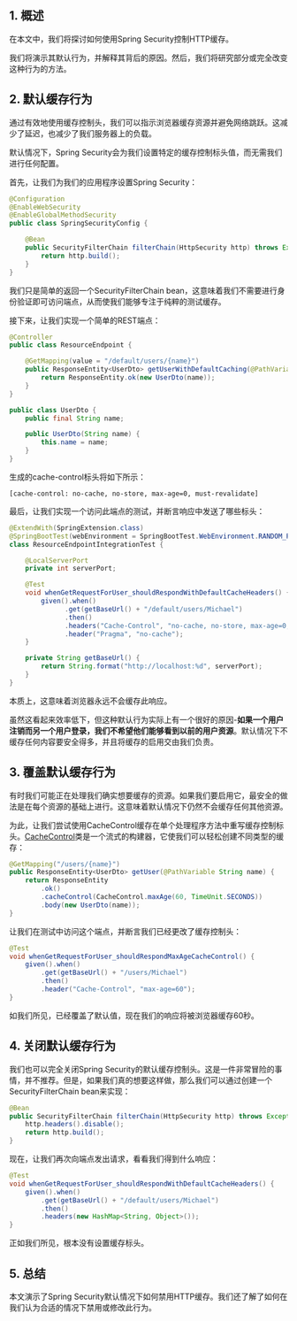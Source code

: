 ## 1. 概述

在本文中，我们将探讨如何使用Spring Security控制HTTP缓存。

我们将演示其默认行为，并解释其背后的原因。然后，我们将研究部分或完全改变这种行为的方法。

## 2. 默认缓存行为

通过有效地使用缓存控制头，我们可以指示浏览器缓存资源并避免网络跳跃。这减少了延迟，也减少了我们服务器上的负载。

默认情况下，Spring Security会为我们设置特定的缓存控制标头值，而无需我们进行任何配置。

首先，让我们为我们的应用程序设置Spring Security：

```java
@Configuration
@EnableWebSecurity
@EnableGlobalMethodSecurity
public class SpringSecurityConfig {

    @Bean
    public SecurityFilterChain filterChain(HttpSecurity http) throws Exception {
        return http.build();
    }
}
```

我们只是简单的返回一个SecurityFilterChain bean，这意味着我们不需要进行身份验证即可访问端点，从而使我们能够专注于纯粹的测试缓存。

接下来，让我们实现一个简单的REST端点：

```java
@Controller
public class ResourceEndpoint {

    @GetMapping(value = "/default/users/{name}")
    public ResponseEntity<UserDto> getUserWithDefaultCaching(@PathVariable String name) {
        return ResponseEntity.ok(new UserDto(name));
    }
}

public class UserDto {
    public final String name;

    public UserDto(String name) {
        this.name = name;
    }
}
```

生成的cache-control标头将如下所示：

```text
[cache-control: no-cache, no-store, max-age=0, must-revalidate]
```

最后，让我们实现一个访问此端点的测试，并断言响应中发送了哪些标头：

```java
@ExtendWith(SpringExtension.class)
@SpringBootTest(webEnvironment = SpringBootTest.WebEnvironment.RANDOM_PORT, classes = AppRunner.class)
class ResourceEndpointIntegrationTest {

    @LocalServerPort
    private int serverPort;

    @Test
    void whenGetRequestForUser_shouldRespondWithDefaultCacheHeaders() {
        given().when()
              .get(getBaseUrl() + "/default/users/Michael")
              .then()
              .headers("Cache-Control", "no-cache, no-store, max-age=0, must-revalidate")
              .header("Pragma", "no-cache");
    }

    private String getBaseUrl() {
        return String.format("http://localhost:%d", serverPort);
    }
}
```

本质上，这意味着浏览器永远不会缓存此响应。

虽然这看起来效率低下，但这种默认行为实际上有一个很好的原因-**如果一个用户注销而另一个用户登录，我们不希望他们能够看到以前的用户资源**。默认情况下不缓存任何内容要安全得多，并且将缓存的启用交由我们负责。

## 3. 覆盖默认缓存行为

有时我们可能正在处理我们确实想要缓存的资源。如果我们要启用它，最安全的做法是在每个资源的基础上进行。这意味着默认情况下仍然不会缓存任何其他资源。

为此，让我们尝试使用CacheControl缓存在单个处理程序方法中重写缓存控制标头。[CacheControl](http://docs.spring.io/spring/docs/current/javadoc-api/org/springframework/http/CacheControl.html)类是一个流式的构建器，它使我们可以轻松创建不同类型的缓存：

```java
@GetMapping("/users/{name}")
public ResponseEntity<UserDto> getUser(@PathVariable String name) {
    return ResponseEntity
        .ok()
        .cacheControl(CacheControl.maxAge(60, TimeUnit.SECONDS))
        .body(new UserDto(name));
}
```

让我们在测试中访问这个端点，并断言我们已经更改了缓存控制头：

```java
@Test
void whenGetRequestForUser_shouldRespondMaxAgeCacheControl() {
    given().when()
        .get(getBaseUrl() + "/users/Michael")
        .then()
        .header("Cache-Control", "max-age=60");
}
```

如我们所见，已经覆盖了默认值，现在我们的响应将被浏览器缓存60秒。

## 4. 关闭默认缓存行为

我们也可以完全关闭Spring Security的默认缓存控制头。这是一件非常冒险的事情，并不推荐。但是，如果我们真的想要这样做，那么我们可以通过创建一个SecurityFilterChain bean来实现：

```java
@Bean
public SecurityFilterChain filterChain(HttpSecurity http) throws Exception {
    http.headers().disable();
    return http.build();
}
```

现在，让我们再次向端点发出请求，看看我们得到什么响应：

```java
@Test
void whenGetRequestForUser_shouldRespondWithDefaultCacheHeaders() {
    given().when()
        .get(getBaseUrl() + "/default/users/Michael")
        .then()
        .headers(new HashMap<String, Object>());
}
```

正如我们所见，根本没有设置缓存标头。

## 5. 总结

本文演示了Spring Security默认情况下如何禁用HTTP缓存。我们还了解了如何在我们认为合适的情况下禁用或修改此行为。